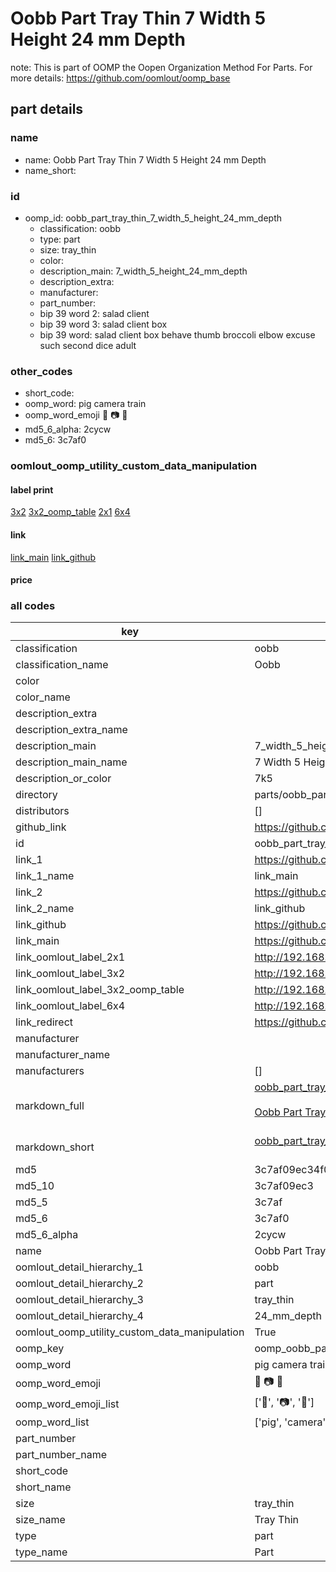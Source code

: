 # Oobb Part Tray Thin 7 Width 5 Height 24 mm Depth  

note: This is part of OOMP the Oopen Organization Method For Parts. For more details: https://github.com/oomlout/oomp_base

##  part details
  







### name
* name: Oobb Part Tray Thin 7 Width 5 Height 24 mm Depth
* name_short: 
### id
* oomp_id: oobb_part_tray_thin_7_width_5_height_24_mm_depth
  * classification: oobb
  * type: part
  * size: tray_thin
  * color: 
  * description_main: 7_width_5_height_24_mm_depth
  * description_extra: 
  * manufacturer: 
  * part_number: 
  * bip 39 word 2: salad client
  * bip 39 word 3: salad client box
  * bip 39 word: salad client box behave thumb broccoli elbow excuse such second dice adult

### other_codes
* short_code: 
* oomp_word: pig camera train
* oomp_word_emoji :pig: :camera: :train:
* md5_6_alpha: 2cycw
* md5_6: 3c7af0






### oomlout_oomp_utility_custom_data_manipulation
#### label print
[3x2](http://192.168.1.245:1112/?label=oomp%202cycw)
[3x2_oomp_table](http://192.168.1.108:1112/?label=oomp%202cycw)
[2x1](http://192.168.1.242:1112/?label=oomp%202cycw)
[6x4](http://192.168.1.55:1112/?label=oomp%202cycw)    

#### link

[link_main](https://github.com/oomlout/oomlout_oomp_version_1_messy/tree/main/parts/oobb_part_tray_thin_7_width_5_height_24_mm_depth) [link_github](https://github.com/oomlout/oomlout_oomp_version_1_messy/tree/main/parts/oobb_part_tray_thin_7_width_5_height_24_mm_depth)                             

#### price







### all codes 
| key | value |  
| --- | --- |  
| classification | oobb |  
| classification_name | Oobb |  
| color |  |  
| color_name |  |  
| description_extra |  |  
| description_extra_name |  |  
| description_main | 7_width_5_height_24_mm_depth |  
| description_main_name | 7 Width 5 Height 24 mm Depth |  
| description_or_color | 7k5 |  
| directory | parts/oobb_part_tray_thin_7_width_5_height_24_mm_depth |  
| distributors | [] |  
| github_link | https://github.com/oomlout/oomlout_oomp_part_src/tree/main/parts/oobb_part_tray_thin_7_width_5_height_24_mm_depth |  
| id | oobb_part_tray_thin_7_width_5_height_24_mm_depth |  
| link_1 | https://github.com/oomlout/oomlout_oomp_version_1_messy/tree/main/parts/oobb_part_tray_thin_7_width_5_height_24_mm_depth |  
| link_1_name | link_main |  
| link_2 | https://github.com/oomlout/oomlout_oomp_version_1_messy/tree/main/parts/oobb_part_tray_thin_7_width_5_height_24_mm_depth |  
| link_2_name | link_github |  
| link_github | https://github.com/oomlout/oomlout_oomp_version_1_messy/tree/main/parts/oobb_part_tray_thin_7_width_5_height_24_mm_depth |  
| link_main | https://github.com/oomlout/oomlout_oomp_version_1_messy/tree/main/parts/oobb_part_tray_thin_7_width_5_height_24_mm_depth |  
| link_oomlout_label_2x1 | http://192.168.1.242:1112/?label=oomp%202cycw |  
| link_oomlout_label_3x2 | http://192.168.1.245:1112/?label=oomp%202cycw |  
| link_oomlout_label_3x2_oomp_table | http://192.168.1.108:1112/?label=oomp%202cycw |  
| link_oomlout_label_6x4 | http://192.168.1.55:1112/?label=oomp%202cycw |  
| link_redirect | https://github.com/oomlout/oomlout_oomp_version_1_messy/tree/main/parts/oobb_part_tray_thin_7_width_5_height_24_mm_depth |  
| manufacturer |  |  
| manufacturer_name |  |  
| manufacturers | [] |  
| markdown_full | [oobb_part_tray_thin_7_width_5_height_24_mm_depth](none)<br>[](none)<br>[Oobb Part Tray Thin 7 Width 5 Height 24 Mm Depth](none)<br><br> |  
| markdown_short | [oobb_part_tray_thin_7_width_5_height_24_mm_depth](none)<br><br> |  
| md5 | 3c7af09ec34f08e471f0b146350ab5f2 |  
| md5_10 | 3c7af09ec3 |  
| md5_5 | 3c7af |  
| md5_6 | 3c7af0 |  
| md5_6_alpha | 2cycw |  
| name | Oobb Part Tray Thin 7 Width 5 Height 24 mm Depth |  
| oomlout_detail_hierarchy_1 | oobb |  
| oomlout_detail_hierarchy_2 | part |  
| oomlout_detail_hierarchy_3 | tray_thin |  
| oomlout_detail_hierarchy_4 | 24_mm_depth |  
| oomlout_oomp_utility_custom_data_manipulation | True |  
| oomp_key | oomp_oobb_part_tray_thin_7_width_5_height_24_mm_depth |  
| oomp_word | pig camera train |  
| oomp_word_emoji | :pig: :camera: :train: |  
| oomp_word_emoji_list | [':pig:', ':camera:', ':train:'] |  
| oomp_word_list | ['pig', 'camera', 'train'] |  
| part_number |  |  
| part_number_name |  |  
| short_code |  |  
| short_name |  |  
| size | tray_thin |  
| size_name | Tray Thin |  
| type | part |  
| type_name | Part |  
